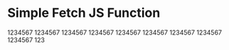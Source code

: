 # Simple Fetch JS Function 



1234567
1234567
1234567
1234567
1234567
1234567
1234567
1234567
1234567
123
